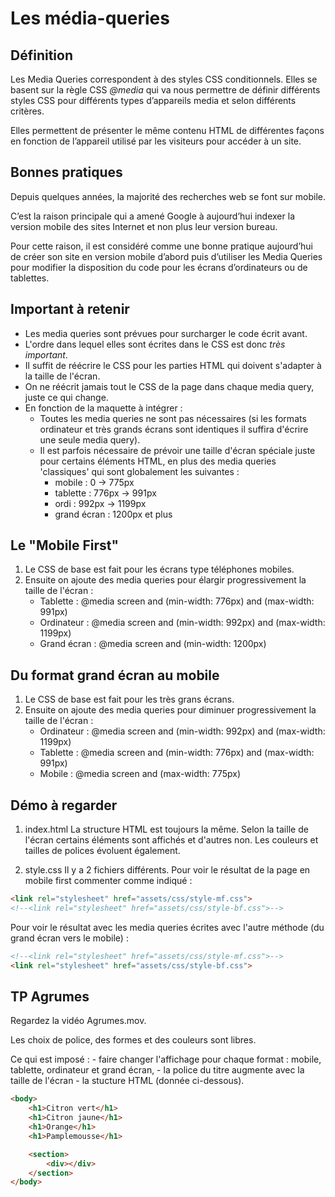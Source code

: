# Les média-queries


## Définition
Les Media Queries correspondent à des styles CSS conditionnels. 
Elles se basent sur la règle CSS *@media* qui va nous permettre de définir différents styles CSS pour différents types d’appareils media et selon différents
 critères.

Elles permettent de présenter le même contenu HTML de différentes façons en fonction de l’appareil utilisé par les visiteurs pour accéder à un site.

## Bonnes pratiques
Depuis quelques années, la majorité des recherches web se font sur mobile. 

C’est la raison principale qui a amené Google à aujourd’hui indexer la version mobile des sites Internet et non plus leur version bureau.

Pour cette raison, il est considéré comme une bonne pratique aujourd’hui de créer son site en version mobile d’abord puis d’utiliser les Media Queries pour modifier la disposition du code pour les écrans d’ordinateurs ou de tablettes. 

## Important à retenir

- Les media queries sont prévues pour surcharger le code écrit avant.
- L'ordre dans lequel elles sont écrites dans le CSS est donc *très important*.
- Il suffit de réécrire le CSS pour les parties HTML qui doivent s'adapter à la taille de l'écran.
- On ne réécrit jamais tout le CSS de la page dans chaque media query, juste ce qui change.
- En fonction de la maquette à intégrer :
    - Toutes les media queries ne sont pas nécessaires (si les formats ordinateur et très grands écrans sont identiques il suffira d'écrire une seule media
     query).
    - Il est parfois nécessaire de prévoir une taille d'écran spéciale juste pour certains éléments HTML, en plus des media queries 'classiques' qui sont
     globalement les suivantes :
        - mobile : 0 -> 775px
        - tablette : 776px -> 991px
        - ordi : 992px -> 1199px
        - grand écran : 1200px et plus


## Le "Mobile First"

1. Le CSS de base est fait pour les écrans type téléphones mobiles.
2. Ensuite on ajoute des media queries pour élargir progressivement la taille de l'écran :
    - Tablette : @media screen and (min-width: 776px) and (max-width: 991px)
    - Ordinateur : @media screen and (min-width: 992px) and (max-width: 1199px)
    - Grand écran : @media screen and (min-width: 1200px)
    
    
## Du format grand écran au mobile

1. Le CSS de base est fait pour les très grans écrans.
2. Ensuite on ajoute des media queries pour diminuer progressivement la taille de l'écran :
    - Ordinateur : @media screen and (min-width: 992px) and (max-width: 1199px)
    - Tablette : @media screen and (min-width: 776px) and (max-width: 991px)
    - Mobile : @media screen and (max-width: 775px)
    
  
  ## Démo à regarder
  1. index.html
    La structure HTML est toujours la même.
    Selon la taille de l'écran certains éléments sont affichés et d'autres non.
    Les couleurs et tailles de polices évoluent également.
    
  2. style.css
    Il y a 2 fichiers différents. Pour voir le résultat de la page en mobile first commenter comme indiqué : 
    
 ```html
<link rel="stylesheet" href="assets/css/style-mf.css">
<!--<link rel="stylesheet" href="assets/css/style-bf.css">-->
 ```

Pour voir le résultat avec les media queries écrites avec l'autre méthode (du grand écran vers le mobile) :

 ```html
<!--<link rel="stylesheet" href="assets/css/style-mf.css">-->
<link rel="stylesheet" href="assets/css/style-bf.css">
 ```

## TP Agrumes
Regardez la vidéo Agrumes.mov.

Les choix de police, des formes et des couleurs sont libres.

Ce qui est imposé :
    - faire changer l'affichage pour chaque format : mobile, tablette, ordinateur et grand écran,
    - la police du titre augmente avec la taille de l'écran
    - la stucture HTML (donnée ci-dessous).

```html
<body>
    <h1>Citron vert</h1>
    <h1>Citron jaune</h1>
    <h1>Orange</h1>
    <h1>Pamplemousse</h1>

    <section>
        <div></div>
    </section>
</body>
```